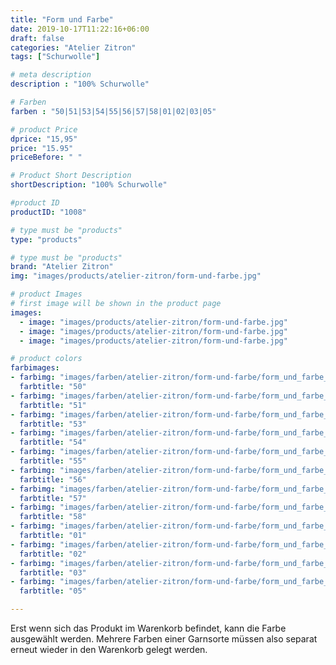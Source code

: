 ```yaml
---
title: "Form und Farbe"
date: 2019-10-17T11:22:16+06:00
draft: false
categories: "Atelier Zitron"
tags: ["Schurwolle"]	

# meta description
description : "100% Schurwolle"

# Farben
farben : "50|51|53|54|55|56|57|58|01|02|03|05"

# product Price
dprice: "15,95"
price: "15.95"
priceBefore: " "

# Product Short Description
shortDescription: "100% Schurwolle"

#product ID
productID: "1008"

# type must be "products"
type: "products"

# type must be "products"
brand: "Atelier Zitron"
img: "images/products/atelier-zitron/form-und-farbe.jpg"   

# product Images
# first image will be shown in the product page
images:
  - image: "images/products/atelier-zitron/form-und-farbe.jpg"
  - image: "images/products/atelier-zitron/form-und-farbe.jpg"
  - image: "images/products/atelier-zitron/form-und-farbe.jpg"

# product colors
farbimages:
- farbimg: "images/farben/atelier-zitron/form-und-farbe/form_und_farbe_2486_50_1.jpg"	
  farbtitle: "50"
- farbimg: "images/farben/atelier-zitron/form-und-farbe/form_und_farbe_2489_51_1.jpg"	
  farbtitle: "51"
- farbimg: "images/farben/atelier-zitron/form-und-farbe/form_und_farbe_2497_53_1.jpg"	
  farbtitle: "53"
- farbimg: "images/farben/atelier-zitron/form-und-farbe/form_und_farbe_2500_54_1.jpg"	
  farbtitle: "54"
- farbimg: "images/farben/atelier-zitron/form-und-farbe/form_und_farbe_2503_55_1.jpg"	
  farbtitle: "55"
- farbimg: "images/farben/atelier-zitron/form-und-farbe/form_und_farbe_2506_56_1.jpg"	
  farbtitle: "56"
- farbimg: "images/farben/atelier-zitron/form-und-farbe/form_und_farbe_2510_57_1.jpg"	
  farbtitle: "57"
- farbimg: "images/farben/atelier-zitron/form-und-farbe/form_und_farbe_2510_58_1.jpg"	
  farbtitle: "58"
- farbimg: "images/farben/atelier-zitron/form-und-farbe/form_und_farbe_2740_01_1.jpg"	
  farbtitle: "01"
- farbimg: "images/farben/atelier-zitron/form-und-farbe/form_und_farbe_2741_02_1.jpg"	
  farbtitle: "02"
- farbimg: "images/farben/atelier-zitron/form-und-farbe/form_und_farbe_2742_03_1.jpg"	
  farbtitle: "03"
- farbimg: "images/farben/atelier-zitron/form-und-farbe/form_und_farbe_2744_05_1.jpg"	
  farbtitle: "05"

---
```


Erst wenn sich das Produkt im Warenkorb befindet, kann die Farbe ausgewählt werden.
Mehrere Farben einer Garnsorte müssen also separat erneut wieder in den Warenkorb gelegt werden.

